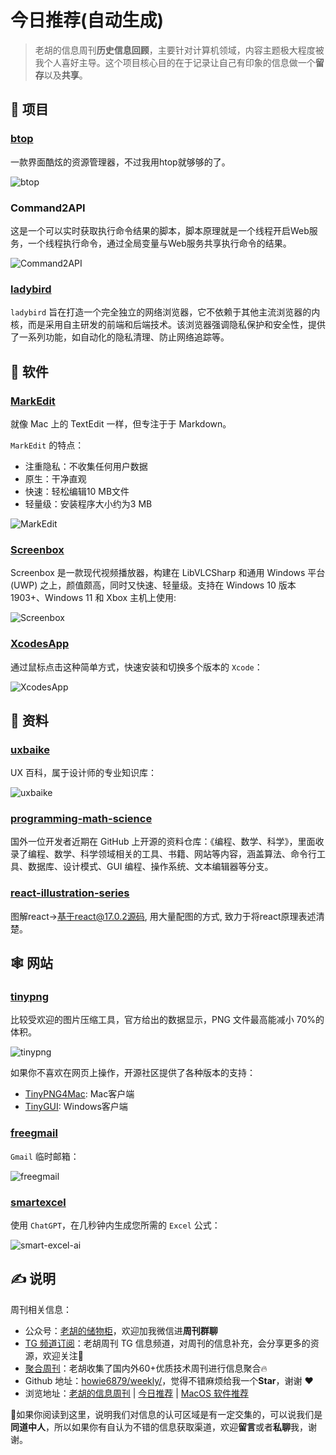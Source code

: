 # 今日推荐(自动生成)

> 老胡的信息周刊**历史信息回顾**，主要针对计算机领域，内容主题极大程度被我个人喜好主导。这个项目核心目的在于记录让自己有印象的信息做一个**留存**以及**共享**。


## 🎯 项目 

### [btop](https://github.com/aristocratos/btop)

一款界面酷炫的资源管理器，不过我用htop就够够的了。

![btop](https://images-1252557999.file.myqcloud.com/uPic/3eoG1g.jpg) 

### Command2API

这是一个可以实时获取执行命令结果的脚本，脚本原理就是一个线程开启Web服务，一个线程执行命令，通过全局变量与Web服务共享执行命令的结果。

![Command2API](https://images-1252557999.file.myqcloud.com/uPic/mcMhsP.jpg) 

### [ladybird](https://github.com/LadybirdBrowser/ladybird)

`ladybird` 旨在打造一个完全独立的网络浏览器，它不依赖于其他主流浏览器的内核，而是采用自主研发的前端和后端技术。该浏览器强调隐私保护和安全性，提供了一系列功能，如自动化的隐私清理、防止网络追踪等。 

## 🤖 软件 

### [MarkEdit](https://github.com/MarkEdit-app/MarkEdit)

就像 Mac 上的 TextEdit 一样，但专注于于 Markdown。

`MarkEdit` 的特点：
- 注重隐私：不收集任何用户数据
- 原生：干净直观
- 快速：轻松编辑10 MB文件
- 轻量级：安装程序大小约为3 MB

![MarkEdit](https://images-1252557999.file.myqcloud.com/uPic/MarkEdit.png) 

### [Screenbox](https://github.com/huynhsontung/Screenbox)

Screenbox 是一款现代视频播放器，构建在 LibVLCSharp 和通用 Windows 平台 (UWP) 之上，颜值颇高，同时又快速、轻量级。支持在 Windows 10 版本 1903+、Windows 11 和 Xbox 主机上使用:

![Screenbox](https://images-1252557999.file.myqcloud.com/uPic/Screenbox.jpg) 

### [XcodesApp](https://github.com/XcodesOrg/XcodesApp)

通过鼠标点击这种简单方式，快速安装和切换多个版本的 `Xcode`：

![XcodesApp](https://images-1252557999.file.myqcloud.com/uPic/XcodesApp.jpg) 

## 👀 资料 

### [uxbaike](https://uxbaike.com/)

UX 百科，属于设计师的专业知识库：

![uxbaike](https://images-1252557999.file.myqcloud.com/uPic/uxbaike.jpg) 

### [programming-math-science](https://github.com/bobeff/programming-math-science) 

国外一位开发者近期在 GitHub 上开源的资料仓库：《编程、数学、科学》，里面收录了编程、数学、科学领域相关的工具、书籍、网站等内容，涵盖算法、命令行工具、数据库、设计模式、GUI 编程、操作系统、文本编辑器等分支。 

### [react-illustration-series](https://github.com/7kms/react-illustration-series)

图解react->基于react@17.0.2源码, 用大量配图的方式, 致力于将react原理表述清楚。 

## 🕸 网站 

### [tinypng](https://tinypng.com/)

比较受欢迎的图片压缩工具，官方给出的数据显示，PNG 文件最高能减小 70%的体积。

![tinypng](https://images-1252557999.file.myqcloud.com/uPic/8s8ltr.png)

如果你不喜欢在网页上操作，开源社区提供了各种版本的支持：

- [TinyPNG4Mac](https://github.com/kyleduo/TinyPNG4Mac/blob/master/README_ZH.md): Mac客户端
- [TinyGUI](https://github.com/chenjing1294/TinyGUI): Windows客户端 

### [freegmail](https://freegmail.go24.info/)

`Gmail` 临时邮箱：

![freegmail](https://images-1252557999.file.myqcloud.com/uPic/EoVxAp.png) 

### [smartexcel](https://www.smartexcel.cc/)

使用 `ChatGPT`，在几秒钟内生成您所需的 `Excel` 公式：

![smart-excel-ai](https://images-1252557999.file.myqcloud.com/uPic/smart-excel-ai.jpg) 

## ✍️ 说明

周刊相关信息：

- 公众号：[老胡的储物柜](https://images-1252557999.file.myqcloud.com/uPic/ETIbMe.jpg)，欢迎加我微信进**周刊群聊**
- [TG 频道订阅](https://t.me/howie_weekly)：老胡周刊 TG 信息频道，对周刊的信息补充，会分享更多的资源，欢迎关注👏
- [聚合周刊](https://www.fre321.com/weekly)：老胡收集了国内外60+优质技术周刊进行信息聚合🔥
- Github 地址：[howie6879/weekly/](https://github.com/howie6879/weekly/)，觉得不错麻烦给我一个**Star**，谢谢 ❤️
- 浏览地址：[老胡的信息周刊](https://weekly.howie6879.com) | [今日推荐](https://weekly.howie6879.com/recommend/index.html) | [MacOS 软件推荐](https://weekly.howie6879.com/soft/mac.html)

🙌如果你阅读到这里，说明我们对信息的认可区域是有一定交集的，可以说我们是**同道中人**，所以如果你有自认为不错的信息获取渠道，欢迎**留言**或者**私聊**我，谢谢。